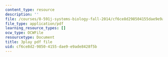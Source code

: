 ```yaml
---
content_type: resource
description: ''
file: /courses/8-591j-systems-biology-fall-2014/cf6ce8d298504155dae9e9ade8428f5b_dP4NQIpUH6w.pdf
file_type: application/pdf
learning_resource_types: []
ocw_type: OCWFile
resourcetype: Document
title: 3play pdf file
uid: cf6ce8d2-9850-4155-dae9-e9ade8428f5b
---
```

